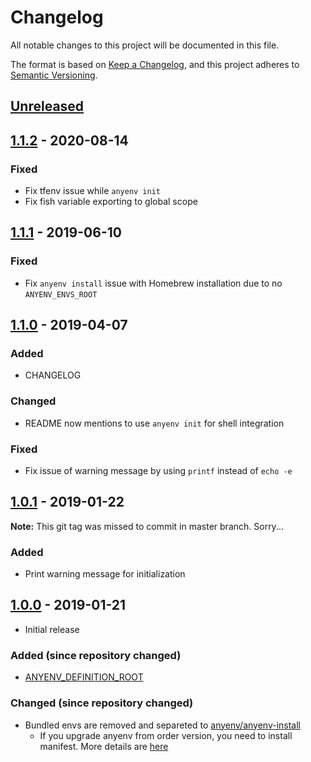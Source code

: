 # Changelog
All notable changes to this project will be documented in this file.

The format is based on [Keep a Changelog](https://keepachangelog.com/en/1.0.0/),
and this project adheres to [Semantic Versioning](https://semver.org/spec/v2.0.0.html).

## [Unreleased]

## [1.1.2] - 2020-08-14
### Fixed
- Fix tfenv issue while `anyenv init`
- Fix fish variable exporting to global scope

## [1.1.1] - 2019-06-10
### Fixed
- Fix `anyenv install` issue with Homebrew installation due to no `ANYENV_ENVS_ROOT`

## [1.1.0] - 2019-04-07
### Added
- CHANGELOG

### Changed
- README now mentions to use `anyenv init` for shell integration

### Fixed
- Fix issue of warning message by using `printf` instead of `echo -e`

## [1.0.1] - 2019-01-22
**Note:** This git tag was missed to commit in master branch. Sorry...

### Added
- Print warning message for initialization


## [1.0.0] - 2019-01-21
- Initial release

### Added (since repository changed)
- [ANYENV_DEFINITION_ROOT](https://github.com/anyenv/anyenv#anyenv_definition_root)

### Changed (since repository changed)
- Bundled envs are removed and separeted to [anyenv/anyenv-install](https://github.com/anyenv/anyenv-install)
  - If you upgrade anyenv from order version, you need to install manifest. More details are [here](https://github.com/anyenv/anyenv#2-initialize-install-manifest-directory)

[Unreleased]: https://github.com/anyenv/anyenv/compare/v1.1.2...HEAD
[1.1.2]: https://github.com/anyenv/anyenv/compare/v1.1.1...v1.1.2
[1.1.1]: https://github.com/anyenv/anyenv/compare/v1.1.0...v1.1.1
[1.1.0]: https://github.com/anyenv/anyenv/compare/v1.0.1...v1.1.0
[1.0.1]: https://github.com/anyenv/anyenv/compare/v1.0.0...v1.0.1
[1.0.0]: https://github.com/anyenv/anyenv/releases/tag/v1.0.0
